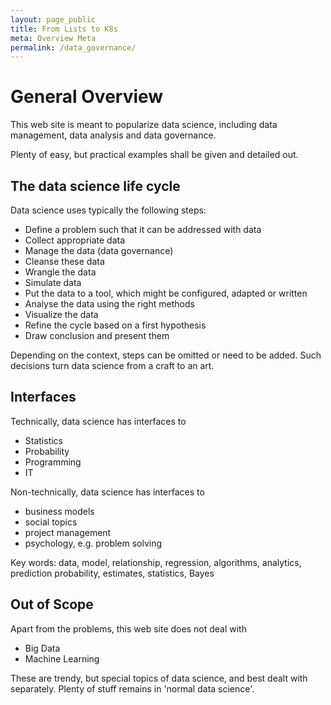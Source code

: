 ```yaml
---
layout: page_public
title: From Lists to K8s
meta: Overview Meta
permalink: /data_governance/
---
```


# General Overview

This web site is meant to popularize data science, including data management, data analysis and data governance.

Plenty of easy, but practical examples shall be given and detailed out.

## The data science life cycle

Data science uses typically the following steps:

- Define a problem such that it can be addressed with data
- Collect appropriate data
- Manage the data (data governance)
- Cleanse these data
- Wrangle the data
- Simulate data
- Put the data to a tool, which might be configured, adapted or written
- Analyse the data using the right methods
- Visualize the data
- Refine the cycle based on a first hypothesis
- Draw conclusion and present them

Depending on the context, steps can be omitted or need to be added. Such decisions turn data science from a craft to an art.

## Interfaces

Technically, data science has interfaces to 

- Statistics 
- Probability
- Programming
- IT

Non-technically, data science has interfaces to

- business models
- social topics
- project management
- psychology, e.g. problem solving


Key words:
data, model, relationship, regression, algorithms, analytics, prediction
probability, estimates, statistics, Bayes


## Out of Scope

Apart from the problems, this web site does not deal with

- Big Data
- Machine Learning

These are trendy, but special topics of data science, and best dealt with separately.
Plenty of stuff remains in 'normal data science'.